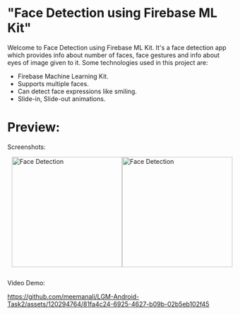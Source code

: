 # "Face Detection using Firebase ML Kit"

Welcome to Face Detection using Firebase ML Kit. It's a face detection app which provides info about number of faces, face gestures and info about eyes of image given to it. Some technologies used in this project are:

* Firebase Machine Learning Kit.
* Supports multiple faces.
* Can detect face expressions like smiling.
* Slide-in, Slide-out animations.

# Preview:

Screenshots:

<div style="display: flex; justify-content: space-between; margin: 10;">
    <img src="https://github.com/meemanali/LGM-Android-Task2/blob/main/Face%20detection%201.png" alt="Face Detection" width="250" title="Procesing">
    <img src="https://github.com/meemanali/LGM-Android-Task2/blob/main/Face%20detection%202.png" alt="Face Detection" width="250" title="Output">
</div>

<br>
Video Demo:

https://github.com/meemanali/LGM-Android-Task2/assets/120294764/81fa4c24-6925-4627-b09b-02b5eb102f45
